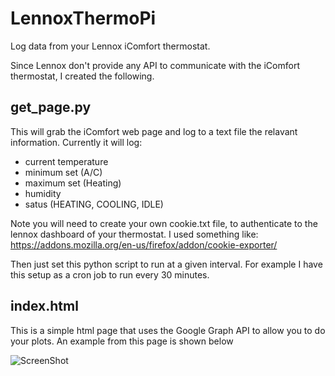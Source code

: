LennoxThermoPi
==============

Log data from your Lennox iComfort thermostat.

Since Lennox don't provide any API to communicate with the iComfort thermostat, I created the following.

get_page.py
--------------

This will grab the iComfort web page and log to a text file the relavant information. 
Currently it will log:

- current temperature
- minimum set (A/C)
- maximum set (Heating)
- humidity
- satus (HEATING, COOLING, IDLE)

Note you will need to create your own cookie.txt file, to authenticate to the lennox dashboard of your thermostat.
I used something like:
https://addons.mozilla.org/en-us/firefox/addon/cookie-exporter/

Then just set this python script to run at a given interval. For example I have this setup as a cron job to run every 30 minutes.

index.html
--------------

This is a simple html page that uses the Google Graph API to allow you to do your plots.
An example from this page is shown below

![ScreenShot](Example.png)
